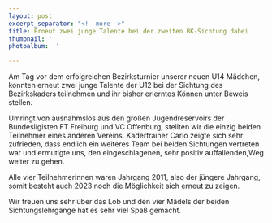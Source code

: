 ```yaml
---
layout: post
excerpt_separator: "<!--more-->"
title: Erneut zwei junge Talente bei der zweiten BK-Sichtung dabei
thumbnail: ''
photoalbum: ''

---
```

Am Tag vor dem erfolgreichen Bezirksturnier unserer neuen U14 Mädchen, konnten erneut zwei junge Talente der U12 bei der Sichtung des Bezirkskaders teilnehmen und ihr bisher erlerntes Können unter Beweis stellen.

Umringt von ausnahmslos aus den großen Jugendreservoirs der Bundesligisten FT Freiburg und VC Offenburg, stellten wir die einzig beiden Teilnehmer eines anderen Vereins. Kadertrainer Carlo zeigte sich sehr zufrieden, dass endlich ein weiteres Team bei beiden Sichtungen vertreten war und ermutigte uns, den eingeschlagenen, sehr positiv auffallenden,Weg weiter zu gehen.

Alle vier Teilnehmerinnen waren Jahrgang 2011, also der jüngere Jahrgang, somit besteht auch 2023 noch die Möglichkeit sich erneut zu zeigen.

Wir freuen uns sehr über das Lob und den vier Mädels der beiden Sichtungslehrgänge hat es sehr viel Spaß gemacht.